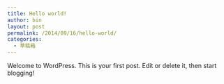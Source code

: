 ```yaml
---
title: Hello world!
author: bin
layout: post
permalink: /2014/09/16/hello-world/
categories:
  - 草稿箱
---
```

Welcome to WordPress. This is your first post. Edit or delete it, then start blogging!
